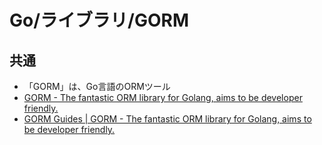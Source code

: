 # Go/ライブラリ/GORM

## 共通

- 「GORM」は、Go言語のORMツール
- [GORM - The fantastic ORM library for Golang, aims to be developer friendly.](https://gorm.io/ja_JP/)
- [GORM Guides | GORM - The fantastic ORM library for Golang, aims to be developer friendly.](https://gorm.io/docs/)
